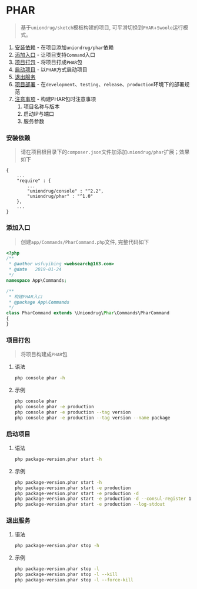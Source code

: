 # PHAR

> 基于`uniondrug/sketch`模板构建的项目, 可平滑切换到`PHAR`+`Swoole`运行模式。

1. [安装依赖](#安装依赖) - 在项目添加`uniondrug/phar`依赖
1. [添加入口](#添加入口) - 让项目支持`Command`入口
1. [项目打包](#项目打包) - 将项目打成`PHAR`包
1. [启动项目](#启动项目) - 以`PHAR`方式启动项目
1. [退出服务](#退出服务)
1. [项目部署](./docs/deploy.md) - 在`development`、`testing`、`release`、`production`环境下的部署规范
1. [注意事项](#注册事项) - 构建PHAR包时注意事项
    1. 项目名称与版本
    1. 启动IP与端口
    1. 服务参数



### 安装依赖

> 请在项目根目录下的`composer.json`文件加添加`uniondrug/phar`扩展；效果如下

```text
{
    ...
    "require" : {
        ...
        "uniondrug/console" : "^2.2",
        "uniondrug/phar" : "^1.0"
    },
    ...
}
```



### 添加入口

> 创建`app/Commands/PharCommand.php`文件, 完整代码如下

```php
<?php
/**
 * @author wsfuyibing <websearch@163.com>
 * @date   2019-01-24
 */
namespace App\Commands;

/**
 * 构建PHAR入口
 * @package App\Commands
 */
class PharCommand extends \Uniondrug\Phar\Commands\PharCommand
{
}

```



### 项目打包

> 将项目构建成`PHAR`包

1. 语法
    ```bash
    php console phar -h
    ```
1. 示例
    ```bash
    php console phar
    php console phar -e production
    php console phar -e production --tag version
    php console phar -e production --tag version --name package
    ```


### 启动项目

1. 语法
    ```bash
    php package-version.phar start -h
    ```
1. 示例
    ```bash
    php package-version.phar start -h 
    php package-version.phar start -e production
    php package-version.phar start -e production -d
    php package-version.phar start -e production -d --consul-register 127.0.0.1:8500
    php package-version.phar start -e production --log-stdout
    ```



### 退出服务

1. 语法
    ```bash
    php package-version.phar stop -h
    ```
1. 示例
    ```bash
    php package-version.phar stop -l 
    php package-version.phar stop -l --kill 
    php package-version.phar stop -l --force-kill
    ```
